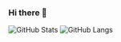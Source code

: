 ### Hi there 👋

![GitHub Stats](https://github-readme-stats.vercel.app/api?username=1l0&show_icons=true)
![GitHub Langs](https://github-readme-stats.vercel.app/api/top-langs/?username=1l0&layout=compact)
